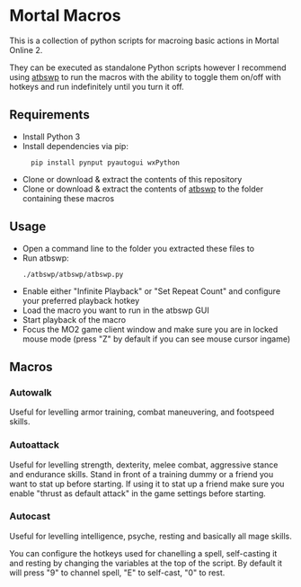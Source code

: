 # Mortal Macros

This is a collection of python scripts for macroing basic actions in Mortal Online 2.

They can be executed as standalone Python scripts however I recommend using [atbswp](https://github.com/RMPR/atbswp) to run the macros with the ability to toggle them on/off with hotkeys and run indefinitely until you turn it off.

## Requirements

  - Install Python 3
  - Install dependencies via pip:
    ```
      pip install pynput pyautogui wxPython
    ```
  - Clone or download & extract the contents of this repository
  - Clone or download & extract the contents of [atbswp](https://github.com/RMPR/atbswp) to the folder containing these macros 

## Usage

 - Open a command line to the folder you extracted these files to
 - Run atbswp:
    ```
    ./atbswp/atbswp/atbswp.py
    ```
 - Enable either "Infinite Playback" or "Set Repeat Count" and configure your preferred playback hotkey
 - Load the macro you want to run in the atbswp GUI
 - Start playback of the macro
 - Focus the MO2 game client window and make sure you are in locked mouse mode (press "Z" by default if you can see mouse cursor ingame)

## Macros

### Autowalk

Useful for levelling armor training, combat maneuvering, and footspeed skills.

### Autoattack

Useful for levelling strength, dexterity, melee combat, aggressive stance and endurance skills. Stand in front of a training dummy or a friend you want to stat up before starting. If using it to stat up a friend make sure you enable "thrust as default attack" in the game settings before starting.

### Autocast

Useful for levelling intelligence, psyche, resting and basically all mage skills.

You can configure the hotkeys used for chanelling a spell, self-casting it and resting by changing the variables at the top of the script. By default it will press "9" to channel spell, "E" to self-cast, "0" to rest.